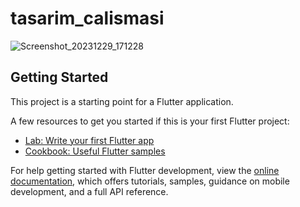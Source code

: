 # tasarim_calismasi

![Screenshot_20231229_171228](https://github.com/erkamyce/tasarim_calismasi/assets/115027797/72ef84cf-f8b3-4f99-a7c2-cb7530452275)



## Getting Started

This project is a starting point for a Flutter application.

A few resources to get you started if this is your first Flutter project:

- [Lab: Write your first Flutter app](https://docs.flutter.dev/get-started/codelab)
- [Cookbook: Useful Flutter samples](https://docs.flutter.dev/cookbook)

For help getting started with Flutter development, view the
[online documentation](https://docs.flutter.dev/), which offers tutorials,
samples, guidance on mobile development, and a full API reference.
